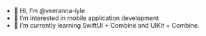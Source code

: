 - 👋 Hi, I’m @veeranna-iyle
- 👀 I’m interested in mobile application development
- 🌱 I’m currently learning SwiftUI + Combine and UIKit + Combine.

<!---
veeranna-iyle/veeranna-iyle is a ✨ special ✨ repository because its `README.md` (this file) appears on your GitHub profile.
You can click the Preview link to take a look at your changes.
--->
